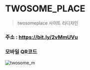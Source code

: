 # TWOSOME_PLACE
> twosomeplace 사이트 리디자인

### 주소 : https://bit.ly/2vMmUVu
### 모바일 QR코드
![twosome_m](https://user-images.githubusercontent.com/63491326/117539866-752d4600-b047-11eb-9b68-a4f6f3b88093.png)

